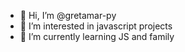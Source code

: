 - 👋 Hi, I’m @gretamar-py
- 👀 I’m interested in javascript projects
- 🌱 I’m currently learning JS and family

<!---
gretamar-py/gretamar-py is a ✨ special ✨ repository because its `README.md` (this file) appears on your GitHub profile.
You can click the Preview link to take a look at your changes.
--->
